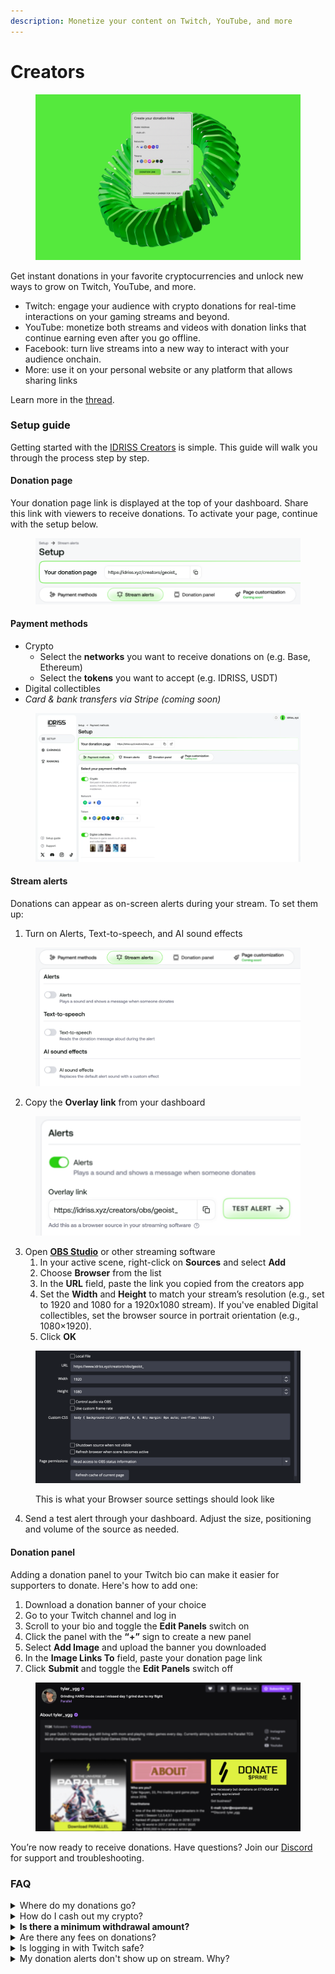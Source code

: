 ```yaml
---
description: Monetize your content on Twitch, YouTube, and more
---
```


# Creators

<figure><img src="../.gitbook/assets/image (23).png" alt=""><figcaption></figcaption></figure>

Get instant donations in your favorite cryptocurrencies and unlock new ways to grow on Twitch, YouTube, and more.

* Twitch: engage your audience with crypto donations for real-time interactions on your gaming streams and beyond.
* YouTube: monetize both streams and videos with donation links that continue earning even after you go offline.
* Facebook: turn live streams into a new way to interact with your audience onchain.
* More: use it on your personal website or any platform that allows sharing links

Learn more in the [thread](https://x.com/idriss_xyz/status/1864316262811357450).&#x20;

### **Setup guide**

Getting started with the [IDRISS Creators](https://idriss.xyz/creators) is simple. This guide will walk you through the process step by step.

#### Donation page

Your donation page link is displayed at the top of your dashboard. Share this link with viewers to receive donations. To activate your page, continue with the setup below.

<figure><img src="../.gitbook/assets/image (9).png" alt=""><figcaption></figcaption></figure>

#### Payment methods

* Crypto
  * Select the **networks** you want to receive donations on (e.g. Base, Ethereum)
  * Select the **tokens** you want to accept (e.g. IDRISS, USDT)
* Digital collectibles
* _Card & bank transfers via Stripe_ _(coming soon)_&#x20;

<figure><img src="../.gitbook/assets/payment-methods-new.png" alt=""><figcaption></figcaption></figure>

#### Stream alerts

Donations can appear as on-screen alerts during your stream. To set them up:

1. Turn on Alerts, Text-to-speech, and AI sound effects

<figure><img src="../.gitbook/assets/image (7).png" alt=""><figcaption></figcaption></figure>

2. Copy the **Overlay link** from your dashboard

<figure><img src="../.gitbook/assets/image (2).png" alt=""><figcaption></figcaption></figure>

3. Open [**OBS Studio**](https://obsproject.com/) or other streaming software
   1. In your active scene, right-click on **Sources** and select **Add**
   2. Choose **Browser** from the list
   3. In the **URL** field, paste the link you copied from the creators app
   4. Set the **Width** and **Height** to match your stream’s resolution (e.g., set to 1920 and 1080 for a 1920x1080 stream). If you've enabled Digital collectibles, set the browser source in portrait orientation (e.g., 1080×1920).
   5. Click **OK**

<figure><img src="../.gitbook/assets/Screenshot 2025-07-16 at 16.25.14.png" alt=""><figcaption><p>This is what your Browser source settings should look like</p></figcaption></figure>

4. Send a test alert through your dashboard. Adjust the size, positioning and volume of the source as needed.

#### Donation panel

Adding a donation panel to your Twitch bio can make it easier for supporters to donate. Here's how to add one:

1. Download a donation banner of your choice
2. Go to your Twitch channel and log in
3. Scroll to your bio and toggle the **Edit Panels** switch on
4. Click the panel with the **“+”** sign to create a new panel
5. Select **Add Image** and upload the banner you downloaded
6. In the **Image Links To** field, paste your donation page link
7. Click **Submit** and toggle the **Edit Panels** switch off

<figure><img src="../.gitbook/assets/image (22).png" alt=""><figcaption></figcaption></figure>

You’re now ready to receive donations. Have questions? Join our [Discord](https://discord.gg/NFWN5dYHsN) for support and troubleshooting.

### FAQ

<details>

<summary>Where do my donations go?</summary>

All funds sent to you are stored in a secure, [self-custodial](https://learn.metamask.io/lessons/what-is-a-self-custody-wallet) wallet linked to your profile. Only you can access it. If you need to use your wallet elsewhere, you can export it from your profile settings.

</details>

<details>

<summary>How do I cash out my crypto?</summary>

Withdraw your earnings to a centralized exchange such as Coinbase, Binance, or Kraken to convert crypto to fiat and send it to your bank account.

**Note:** Direct fiat withdrawals from the app aren't available yet, but we're working on adding this in the future.

</details>

<details>

<summary><strong>Is there a minimum withdrawal amount?</strong></summary>

There's no minimum withdrawal amount. Your funds are always accessible and can be transferred at any time.

</details>

<details>

<summary>Are there any fees on donations?</summary>

IDRISS takes a fixed fee of 1% on every donation.

</details>

<details>

<summary>Is logging in with Twitch safe?</summary>

We only use your Twitch account to display your channel name and follower count in the app \[CHECK EXACT PERMS]. We can't access your private Twitch data or stream on your behalf.

</details>

<details>

<summary>My donation alerts don't show up on stream. Why?</summary>

Double-check that you have copied the Overlay link correctly. Make sure to add the overlay as a new source in your streaming software, and confirm that it isn't hidden behind another source, such as a game capture. If you're not sure whether the overlay is working, use the **Test alert** feature to preview the alert.

</details>
